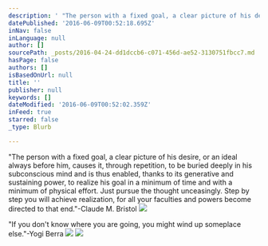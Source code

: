 ```yaml
---
description: ' "The person with a fixed goal, a clear picture of his desire, or an ideal always before him, causes it, through repetition, to be buried deeply in his subconscious mind and is thus enabled, thanks to its generative and sustaining power, to realize his goal in a minimum of time and with a minimum of physical effort. Just pursue the thought unceasingly. Step by step you will achieve realization, for all your faculties and powers become directed to that end."-Claude M. Bristol'
datePublished: '2016-06-09T00:52:18.695Z'
inNav: false
inLanguage: null
author: []
sourcePath: _posts/2016-04-24-dd1dccb6-c071-456d-ae52-3130751fbcc7.md
hasPage: false
authors: []
isBasedOnUrl: null
title: ''
publisher: null
keywords: []
dateModified: '2016-06-09T00:52:02.359Z'
inFeed: true
starred: false
_type: Blurb

---
```

"The person with a fixed goal, a clear picture of his desire, or an ideal always before him, causes it, through repetition, to be buried deeply in his subconscious mind and is thus enabled, thanks to its generative and sustaining power, to realize his goal in a minimum of time and with a minimum of physical effort. Just pursue the thought unceasingly. Step by step you will achieve realization, for all your faculties and powers become directed to that end."-Claude M. Bristol
![](https://s3-us-west-2.amazonaws.com/the-grid-img/p/9646dd3632d6f489704715b5f641a25c33dadaf7.jpg)

"If you don't know where you are going, you might wind up someplace else."-Yogi Berra
![](https://the-grid-user-content.s3-us-west-2.amazonaws.com/388df2ef-86a8-499a-8306-36f85b8dae30.jpg)
![](https://the-grid-user-content.s3-us-west-2.amazonaws.com/ffec3475-cdd7-4454-8390-320b0cd21ecf.jpg)